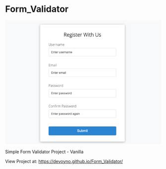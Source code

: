 # Form_Validator

![screenshot](ss.png)

Simple Form Validator Project - Vanilla

View Project at: https://devoyno.github.io/Form_Validator/